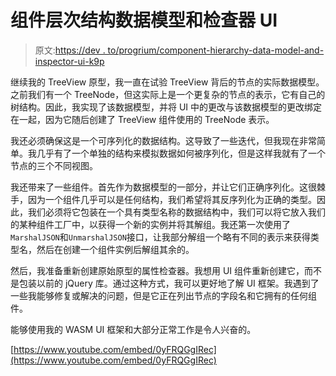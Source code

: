 # 组件层次结构数据模型和检查器 UI

> 原文:[https://dev . to/progrium/component-hierarchy-data-model-and-inspector-ui-k9p](https://dev.to/progrium/component-hierarchy-data-model-and-inspector-ui-k9p)

继续我的 TreeView 原型，我一直在试验 TreeView 背后的节点的实际数据模型。之前我们有一个 TreeNode，但这实际上是一个更复杂的节点的表示，它有自己的树结构。因此，我实现了该数据模型，并将 UI 中的更改与该数据模型的更改绑定在一起，因为它随后创建了 TreeView 组件使用的 TreeNode 表示。

我还必须确保这是一个可序列化的数据结构。这导致了一些迭代，但我现在非常简单。我几乎有了一个单独的结构来模拟数据如何被序列化，但是这样我就有了一个节点的三个不同视图。

我还带来了一些组件。首先作为数据模型的一部分，并让它们正确序列化。这很棘手，因为一个组件几乎可以是任何结构，我们希望将其反序列化为正确的类型。因此，我们必须将它包装在一个具有类型名称的数据结构中，我们可以将它放入我们的某种组件工厂中，以获得一个新的实例并将其解组。我还第一次使用了`MarshalJSON`和`UnmarshalJSON`接口，让我部分解组一个略有不同的表示来获得类型名，然后在创建一个组件实例后解组其余的。

然后，我准备重新创建原始原型的属性检查器。我想用 UI 组件重新创建它，而不是包装以前的 jQuery 库。通过这种方式，我可以更好地了解 UI 框架。我遇到了一些我能够修复或解决的问题，但是它正在列出节点的字段名和它拥有的任何组件。

能够使用我的 WASM UI 框架和大部分正常工作是令人兴奋的。

[https://www.youtube.com/embed/0yFRQGgIRec](https://www.youtube.com/embed/0yFRQGgIRec)